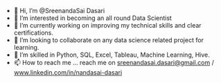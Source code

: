 - 👋 Hi, I’m @SreenandaSai Dasari
- 👀 I’m interested in becoming an all round Data Scientist
- 🌱 I’m currently working on improving my technical skills and clear certifications.
- 💞️ I’m looking to collaborate on any data science related project for learning.
- 💞️ I’m skilled in Python, SQL, Excel, Tableau, Machine Learning, Hive.
- 📫 How to reach me ... reach me on sreenandasai.dasari@gmail.com / www.linkedin.com/in/nandasai-dasari



<!---
SreenandaSai-Dasari/SreenandaSai-Dasari is a ✨ special ✨ repository because its `README.md` (this file) appears on your GitHub profile.
You can click the Preview link to take a look at your changes.
--->
